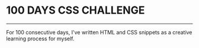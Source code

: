 # 100 DAYS CSS CHALLENGE

---

For 100 consecutive days, I've written HTML and CSS snippets as a creative learning process for myself.